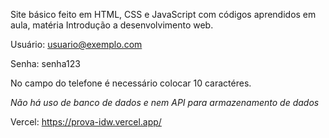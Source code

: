 Site básico feito em HTML, CSS e JavaScript com códigos aprendidos em aula, matéria Introdução a desenvolvimento web.

Usuário: usuario@exemplo.com

Senha: senha123

No campo do telefone é necessário colocar 10 caractéres.

*Não há uso de banco de dados e nem API para armazenamento de dados*

Vercel: https://prova-idw.vercel.app/
